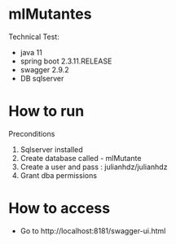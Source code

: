 # mlMutantes
Technical Test: 
- java 11 
- spring boot 2.3.11.RELEASE
- swagger 2.9.2
- DB sqlserver

# How to run
Preconditions
1. Sqlserver installed
2. Create database called - mlMutante
3. Create a user and pass : julianhdz/julianhdz
4. Grant dba permissions

# How to access
- Go to http://localhost:8181/swagger-ui.html 
